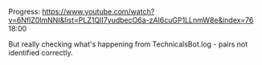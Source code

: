 Progress: https://www.youtube.com/watch?v=6NflZ0lmNNI&list=PLZ1QII7yudbecO6a-zAI6cuGP1LLnmW8e&index=76 18:00

But really checking what's happening from TechnicalsBot.log - pairs not identified correctly.